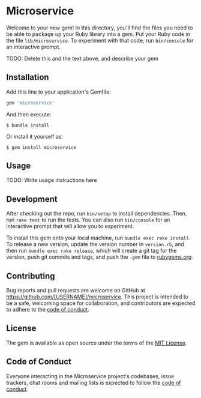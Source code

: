 # Microservice

Welcome to your new gem! In this directory, you'll find the files you need to be able to package up your Ruby library into a gem. Put your Ruby code in the file `lib/microservice`. To experiment with that code, run `bin/console` for an interactive prompt.

TODO: Delete this and the text above, and describe your gem

## Installation

Add this line to your application's Gemfile:

```ruby
gem 'microservice'
```

And then execute:

    $ bundle install

Or install it yourself as:

    $ gem install microservice

## Usage

TODO: Write usage instructions here

## Development

After checking out the repo, run `bin/setup` to install dependencies. Then, run `rake test` to run the tests. You can also run `bin/console` for an interactive prompt that will allow you to experiment.

To install this gem onto your local machine, run `bundle exec rake install`. To release a new version, update the version number in `version.rb`, and then run `bundle exec rake release`, which will create a git tag for the version, push git commits and tags, and push the `.gem` file to [rubygems.org](https://rubygems.org).

## Contributing

Bug reports and pull requests are welcome on GitHub at https://github.com/[USERNAME]/microservice. This project is intended to be a safe, welcoming space for collaboration, and contributors are expected to adhere to the [code of conduct](https://github.com/[USERNAME]/microservice/blob/master/CODE_OF_CONDUCT.md).


## License

The gem is available as open source under the terms of the [MIT License](https://opensource.org/licenses/MIT).

## Code of Conduct

Everyone interacting in the Microservice project's codebases, issue trackers, chat rooms and mailing lists is expected to follow the [code of conduct](https://github.com/[USERNAME]/microservice/blob/master/CODE_OF_CONDUCT.md).
